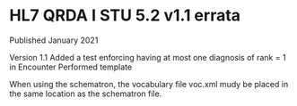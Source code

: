 # HL7 QRDA I STU 5.2 v1.1 errata

Published January 2021

Version 1.1 Added a test enforcing having at most one diagnosis of rank = 1 in Encounter Performed template

When  using the schematron, the vocabulary file voc.xml mudy be placed in the same location as the schematron file.